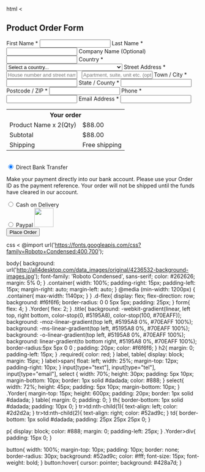 html <
<!DOCTYPE html>
<html lang="en">
<head>
    <meta charset="UTF-8">
    <meta http-equiv="X-UA-Compatible" content="IE=edge">
    <meta name="viewport" content="width=device-width, initial-scale=1.0">
    <title>Document</title>
    <link rel="stylesheet" href="./css/style.css">
    
</head>
<body>
    <div class="container">
        <div class="title">
            <h2>Product Order Form</h2>
        </div>
      <div class="d-flex">
        <form action="" method="">
          <label>
            <span class="fname">First Name <span class="required">*</span></span>
            <input type="text" name="fname">
          </label>
          <label>
            <span class="lname">Last Name <span class="required">*</span></span>
            <input type="text" name="lname">
          </label>
          <label>
            <span>Company Name (Optional)</span>
            <input type="text" name="cn">
          </label>
          <label>
            <span>Country <span class="required">*</span></span>
            <select name="selection">
              <option value="select">Select a country...</option>
              <option value="AFG">Afghanistan</option>
              <option value="ALA">Åland Islands</option>
              <option value="ALB">Albania</option>
              <option value="DZA">Algeria</option>
              <option value="ASM">American Samoa</option>
              <option value="AND">Andorra</option>
              <option value="AGO">Angola</option>
              <option value="AIA">Anguilla</option>
              <option value="ATA">Antarctica</option>
              <option value="ATG">Antigua and Barbuda</option>
              <option value="ARG">Argentina</option>
              <option value="ARM">Armenia</option>
              <option value="ABW">Aruba</option>
              <option value="AUS">Australia</option>
              <option value="AUT">Austria</option>
              <option value="AZE">Azerbaijan</option>
              <option value="BHS">Bahamas</option>
              <option value="BHR">Bahrain</option>
              <option value="BGD">Bangladesh</option>
              <option value="BRB">Barbados</option>
              <option value="BLR">Belarus</option>
              <option value="BEL">Belgium</option>
              <option value="BLZ">Belize</option>
              <option value="BEN">Benin</option>
              <option value="BMU">Bermuda</option>
              <option value="BTN">Bhutan</option>
              <option value="BOL">Bolivia, Plurinational State of</option>
              <option value="BES">Bonaire, Sint Eustatius and Saba</option>
              <option value="BIH">Bosnia and Herzegovina</option>
              <option value="BWA">Botswana</option>
              <option value="BVT">Bouvet Island</option>
              <option value="BRA">Brazil</option>
              <option value="IOT">British Indian Ocean Territory</option>
              <option value="BRN">Brunei Darussalam</option>
              <option value="BGR">Bulgaria</option>
              <option value="BFA">Burkina Faso</option>
              <option value="BDI">Burundi</option>
              <option value="KHM">Cambodia</option>
              <option value="CMR">Cameroon</option>
              <option value="CAN">Canada</option>
              <option value="CPV">Cape Verde</option>
              <option value="CYM">Cayman Islands</option>
              <option value="CAF">Central African Republic</option>
              <option value="TCD">Chad</option>
              <option value="CHL">Chile</option>
              <option value="CHN">China</option>
              <option value="CXR">Christmas Island</option>
              <option value="CCK">Cocos (Keeling) Islands</option>
              <option value="COL">Colombia</option>
              <option value="COM">Comoros</option>
              <option value="COG">Congo</option>
              <option value="COD">Congo, the Democratic Republic of the</option>
              <option value="COK">Cook Islands</option>
              <option value="CRI">Costa Rica</option>
              <option value="CIV">Côte d'Ivoire</option>
              <option value="HRV">Croatia</option>
              <option value="CUB">Cuba</option>
              <option value="CUW">Curaçao</option>
              <option value="CYP">Cyprus</option>
              <option value="CZE">Czech Republic</option>
              <option value="DNK">Denmark</option>
              <option value="DJI">Djibouti</option>
              <option value="DMA">Dominica</option>
              <option value="DOM">Dominican Republic</option>
              <option value="ECU">Ecuador</option>
              <option value="EGY">Egypt</option>
              <option value="SLV">El Salvador</option>
              <option value="GNQ">Equatorial Guinea</option>
              <option value="ERI">Eritrea</option>
              <option value="EST">Estonia</option>
              <option value="ETH">Ethiopia</option>
              <option value="FLK">Falkland Islands (Malvinas)</option>
              <option value="FRO">Faroe Islands</option>
              <option value="FJI">Fiji</option>
              <option value="FIN">Finland</option>
              <option value="FRA">France</option>
              <option value="GUF">French Guiana</option>
              <option value="PYF">French Polynesia</option>
              <option value="ATF">French Southern Territories</option>
              <option value="GAB">Gabon</option>
              <option value="GMB">Gambia</option>
              <option value="GEO">Georgia</option>
              <option value="DEU">Germany</option>
              <option value="GHA">Ghana</option>
              <option value="GIB">Gibraltar</option>
              <option value="GRC">Greece</option>
              <option value="GRL">Greenland</option>
              <option value="GRD">Grenada</option>
              <option value="GLP">Guadeloupe</option>
              <option value="GUM">Guam</option>
              <option value="GTM">Guatemala</option>
              <option value="GGY">Guernsey</option>
              <option value="GIN">Guinea</option>
              <option value="GNB">Guinea-Bissau</option>
              <option value="GUY">Guyana</option>
              <option value="HTI">Haiti</option>
              <option value="HMD">Heard Island and McDonald Islands</option>
              <option value="VAT">Holy See (Vatican City State)</option>
              <option value="HND">Honduras</option>
              <option value="HKG">Hong Kong</option>
              <option value="HUN">Hungary</option>
              <option value="ISL">Iceland</option>
              <option value="IND">India</option>
              <option value="IDN">Indonesia</option>
              <option value="IRN">Iran, Islamic Republic of</option>
              <option value="IRQ">Iraq</option>
              <option value="IRL">Ireland</option>
              <option value="IMN">Isle of Man</option>
              <option value="ISR">Israel</option>
              <option value="ITA">Italy</option>
              <option value="JAM">Jamaica</option>
              <option value="JPN">Japan</option>
              <option value="JEY">Jersey</option>
              <option value="JOR">Jordan</option>
              <option value="KAZ">Kazakhstan</option>
              <option value="KEN">Kenya</option>
              <option value="KIR">Kiribati</option>
              <option value="PRK">Korea, Democratic People's Republic of</option>
              <option value="KOR">Korea, Republic of</option>
              <option value="KWT">Kuwait</option>
              <option value="KGZ">Kyrgyzstan</option>
              <option value="LAO">Lao People's Democratic Republic</option>
              <option value="LVA">Latvia</option>
              <option value="LBN">Lebanon</option>
              <option value="LSO">Lesotho</option>
              <option value="LBR">Liberia</option>
              <option value="LBY">Libya</option>
              <option value="LIE">Liechtenstein</option>
              <option value="LTU">Lithuania</option>
              <option value="LUX">Luxembourg</option>
              <option value="MAC">Macao</option>
              <option value="MKD">Macedonia, the former Yugoslav Republic of</option>
              <option value="MDG">Madagascar</option>
              <option value="MWI">Malawi</option>
              <option value="MYS">Malaysia</option>
              <option value="MDV">Maldives</option>
              <option value="MLI">Mali</option>
              <option value="MLT">Malta</option>
              <option value="MHL">Marshall Islands</option>
              <option value="MTQ">Martinique</option>
              <option value="MRT">Mauritania</option>
              <option value="MUS">Mauritius</option>
              <option value="MYT">Mayotte</option>
              <option value="MEX">Mexico</option>
              <option value="FSM">Micronesia, Federated States of</option>
              <option value="MDA">Moldova, Republic of</option>
              <option value="MCO">Monaco</option>
              <option value="MNG">Mongolia</option>
              <option value="MNE">Montenegro</option>
              <option value="MSR">Montserrat</option>
              <option value="MAR">Morocco</option>
              <option value="MOZ">Mozambique</option>
              <option value="MMR">Myanmar</option>
              <option value="NAM">Namibia</option>
              <option value="NRU">Nauru</option>
              <option value="NPL">Nepal</option>
              <option value="NLD">Netherlands</option>
              <option value="NCL">New Caledonia</option>
              <option value="NZL">New Zealand</option>
              <option value="NIC">Nicaragua</option>
              <option value="NER">Niger</option>
              <option value="NGA">Nigeria</option>
              <option value="NIU">Niue</option>
              <option value="NFK">Norfolk Island</option>
              <option value="MNP">Northern Mariana Islands</option>
              <option value="NOR">Norway</option>
              <option value="OMN">Oman</option>
              <option value="PAK">Pakistan</option>
              <option value="PLW">Palau</option>
              <option value="PSE">Palestinian Territory, Occupied</option>
              <option value="PAN">Panama</option>
              <option value="PNG">Papua New Guinea</option>
              <option value="PRY">Paraguay</option>
              <option value="PER">Peru</option>
              <option value="PHL">Philippines</option>
              <option value="PCN">Pitcairn</option>
              <option value="POL">Poland</option>
              <option value="PRT">Portugal</option>
              <option value="PRI">Puerto Rico</option>
              <option value="QAT">Qatar</option>
              <option value="REU">Réunion</option>
              <option value="ROU">Romania</option>
              <option value="RUS">Russian Federation</option>
              <option value="RWA">Rwanda</option>
              <option value="BLM">Saint Barthélemy</option>
              <option value="SHN">Saint Helena, Ascension and Tristan da Cunha</option>
              <option value="KNA">Saint Kitts and Nevis</option>
              <option value="LCA">Saint Lucia</option>
              <option value="MAF">Saint Martin (French part)</option>
              <option value="SPM">Saint Pierre and Miquelon</option>
              <option value="VCT">Saint Vincent and the Grenadines</option>
              <option value="WSM">Samoa</option>
              <option value="SMR">San Marino</option>
              <option value="STP">Sao Tome and Principe</option>
              <option value="SAU">Saudi Arabia</option>
              <option value="SEN">Senegal</option>
              <option value="SRB">Serbia</option>
              <option value="SYC">Seychelles</option>
              <option value="SLE">Sierra Leone</option>
              <option value="SGP">Singapore</option>
              <option value="SXM">Sint Maarten (Dutch part)</option>
              <option value="SVK">Slovakia</option>
              <option value="SVN">Slovenia</option>
              <option value="SLB">Solomon Islands</option>
              <option value="SOM">Somalia</option>
              <option value="ZAF">South Africa</option>
              <option value="SGS">South Georgia and the South Sandwich Islands</option>
              <option value="SSD">South Sudan</option>
              <option value="ESP">Spain</option>
              <option value="LKA">Sri Lanka</option>
              <option value="SDN">Sudan</option>
              <option value="SUR">Suriname</option>
              <option value="SJM">Svalbard and Jan Mayen</option>
              <option value="SWZ">Swaziland</option>
              <option value="SWE">Sweden</option>
              <option value="CHE">Switzerland</option>
              <option value="SYR">Syrian Arab Republic</option>
              <option value="TWN">Taiwan, Province of China</option>
              <option value="TJK">Tajikistan</option>
              <option value="TZA">Tanzania, United Republic of</option>
              <option value="THA">Thailand</option>
              <option value="TLS">Timor-Leste</option>
              <option value="TGO">Togo</option>
              <option value="TKL">Tokelau</option>
              <option value="TON">Tonga</option>
              <option value="TTO">Trinidad and Tobago</option>
              <option value="TUN">Tunisia</option>
              <option value="TUR">Turkey</option>
              <option value="TKM">Turkmenistan</option>
              <option value="TCA">Turks and Caicos Islands</option>
              <option value="TUV">Tuvalu</option>
              <option value="UGA">Uganda</option>
              <option value="UKR">Ukraine</option>
              <option value="ARE">United Arab Emirates</option>
              <option value="GBR">United Kingdom</option>
              <option value="USA">United States</option>
              <option value="UMI">United States Minor Outlying Islands</option>
              <option value="URY">Uruguay</option>
              <option value="UZB">Uzbekistan</option>
              <option value="VUT">Vanuatu</option>
              <option value="VEN">Venezuela, Bolivarian Republic of</option>
              <option value="VNM">Viet Nam</option>
              <option value="VGB">Virgin Islands, British</option>
              <option value="VIR">Virgin Islands, U.S.</option>
              <option value="WLF">Wallis and Futuna</option>
              <option value="ESH">Western Sahara</option>
              <option value="YEM">Yemen</option>
              <option value="ZMB">Zambia</option>
              <option value="ZWE">Zimbabwe</option>
            </select>
          </label>
          <label>
            <span>Street Address <span class="required">*</span></span>
            <input type="text" name="houseadd" placeholder="House number and street name" required>
          </label>
          <label>
            <span>&nbsp;</span>
            <input type="text" name="apartment" placeholder="Apartment, suite, unit etc. (optional)">
          </label>
          <label>
            <span>Town / City <span class="required">*</span></span>
            <input type="text" name="city"> 
          </label>
          <label>
            <span>State / County <span class="required">*</span></span>
            <input type="text" name="city"> 
          </label>
          <label>
            <span>Postcode / ZIP <span class="required">*</span></span>
            <input type="text" name="city"> 
          </label>
          <label>
            <span>Phone <span class="required">*</span></span>
            <input type="tel" name="city"> 
          </label>
          <label>
            <span>Email Address <span class="required">*</span></span>
            <input type="email" name="city"> 
          </label>
        </form>
        <div class="Yorder">
          <table>
            <tr>
              <th colspan="2">Your order</th>
            </tr>
            <tr>
              <td>Product Name x 2(Qty)</td>
              <td>$88.00</td>
            </tr>
            <tr>
              <td>Subtotal</td>
              <td>$88.00</td>
            </tr>
            <tr>
              <td>Shipping</td>
              <td>Free shipping</td>
            </tr>
          </table><br>
          <div>
            <input type="radio" name="dbt" value="dbt" checked> Direct Bank Transfer
          </div>
          <p>
              Make your payment directly into our bank account. Please use your Order ID as the payment reference. Your order will not be shipped until the funds have cleared in our account.
          </p>
          <div>
            <input type="radio" name="dbt" value="cd"> Cash on Delivery
          </div>
          <div>
            <input type="radio" name="dbt" value="cd"> Paypal <span>
            <img src="https://www.logolynx.com/images/logolynx/c3/c36093ca9fb6c250f74d319550acac4d.jpeg" alt="" width="50">
            </span>
          </div>
          <button type="button">Place Order</button>
        </div><!-- Yorder -->
       </div>
      </div>
</body>
</html>


css <
@import url('https://fonts.googleapis.com/css?family=Roboto+Condensed:400,700');

body{
  background: url('http://all4desktop.com/data_images/original/4236532-background-images.jpg');
  font-family: 'Roboto Condensed', sans-serif;
  color: #262626;
  margin: 5% 0;
}
.container{
  width: 100%;
  padding-right: 15px;
  padding-left: 15px;
  margin-right: auto;
  margin-left: auto;
}
@media (min-width: 1200px)
{
  .container{
    max-width: 1140px;
  }
}
.d-flex{
  display: flex;
  flex-direction: row;
  background: #f6f6f6;
  border-radius: 0 0 5px 5px;
  padding: 25px;
}
form{
  flex: 4;
}
.Yorder{
  flex: 2;
}
.title{
  background: -webkit-gradient(linear, left top, right bottom, color-stop(0, #5195A8), color-stop(100, #70EAFF));
  background: -moz-linear-gradient(top left, #5195A8 0%, #70EAFF 100%);
  background: -ms-linear-gradient(top left, #5195A8 0%, #70EAFF 100%);
  background: -o-linear-gradient(top left, #5195A8 0%, #70EAFF 100%);
  background: linear-gradient(to bottom right, #5195A8 0%, #70EAFF 100%);
  border-radius:5px 5px 0 0 ;
  padding: 20px;
  color: #f6f6f6;
}
h2{
  margin: 0;
  padding-left: 15px; 
}
.required{
  color: red;
}
label, table{
  display: block;
  margin: 15px;
}
label>span{
  float: left;
  width: 25%;
  margin-top: 12px;
  padding-right: 10px;
}
input[type="text"], input[type="tel"], input[type="email"], select
{
  width: 70%;
  height: 30px;
  padding: 5px 10px;
  margin-bottom: 10px;
  border: 1px solid #dadada;
  color: #888;
}
select{
  width: 72%;
  height: 45px;
  padding: 5px 10px;
  margin-bottom: 10px;
}
.Yorder{
  margin-top: 15px;
  height: 600px;
  padding: 20px;
  border: 1px solid #dadada;
}
table{
  margin: 0;
  padding: 0;
}
th{
  border-bottom: 1px solid #dadada;
  padding: 10px 0;
}
tr>td:nth-child(1){
  text-align: left;
  color: #2d2d2a;
}
tr>td:nth-child(2){
  text-align: right;
  color: #52ad9c;
}
td{
  border-bottom: 1px solid #dadada;
  padding: 25px 25px 25px 0;
}

p{
  display: block;
  color: #888;
  margin: 0;
  padding-left: 25px;
}
.Yorder>div{
  padding: 15px 0; 
}

button{
  width: 100%;
  margin-top: 10px;
  padding: 10px;
  border: none;
  border-radius: 30px;
  background: #52ad9c;
  color: #fff;
  font-size: 15px;
  font-weight: bold;
}
button:hover{
  cursor: pointer;
  background: #428a7d;
}
>
